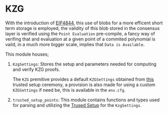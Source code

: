 # KZG 

With the introduction of [EIP4844](https://eips.ethereum.org/EIPS/eip-4844), this use of blobs for a more efficent short term storage is employed, the validity of this blob stored in the consensus layer is verified using the `Point Evaluation` pre-compile, a fancy way of verifing that and evaluation at a given point of a commited polynomial is vaild, in a much more bigger scale, implies that `Data is Available`.

This module houses;

1. `KzgSettings`: Stores the setup and parameters needed for computing and verify KZG proofs.

    The `KZG` premitive provides a default `KZGSettings` obtained from [this]( https://ceremony.ethereum.org/) trusted setup ceremony, a provision is also made for using a custom `KZGSettings` if need be, this is available in the `env.cfg`.


2. `trusted_setup_points`: This module contains functions and types used for parsing and utilizing the [Trused Setup]( https://ceremony.ethereum.org/) for the `KzgSettings`.